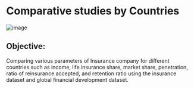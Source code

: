 # Comparative studies by Countries
![image](https://user-images.githubusercontent.com/107675917/195888915-7f26601b-8c08-4e5c-a3ce-036b875eb7d7.png)
## Objective:
Comparing various parameters of Insurance company for different countries such as income, life insurance share, market share, penetration, ratio of reinsurance accepted, and retention ratio using the insurance dataset and global financial development dataset.
